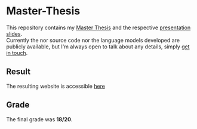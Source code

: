 # Master-Thesis
This repository contains my [Master Thesis](https://github.com/joaocosteira/Master-Thesis/blob/main/thesis.pdf) and the respective [presentation slides](https://github.com/joaocosteira/Master-Thesis/blob/main/presentation.pdf).  
Currently the nor source code nor the language models developed are publicly available, but I'm always open to talk about any details, simply [get in touch](https://joaocosteira.com/).
## Result
The resulting website is accessible [here](http://arquivoexpostos.epl.di.uminho.pt/)
## Grade
The final grade was **18/20**.
